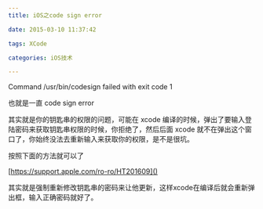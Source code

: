 ```yaml
---
title: iOS之code sign error

date: 2015-03-10 11:37:42

tags: XCode

categories: iOS技术

---
```


Command /usr/bin/codesign failed with exit code 1

也就是一直 code sign error

其实就是你的钥匙串的权限的问题，可能在 xcode 编译的时候，弹出了要输入登陆密码来获取钥匙串权限的时候，你拒绝了，然后后面 xcode 就不在弹出这个窗口了，你始终没法去重新输入来获取你的权限，是不是很坑。

按照下面的方法就可以了

[https://support.apple.com/ro-ro/HT201609]()

其实就是强制重新修改钥匙串的密码来让他更新，这样xcode在编译后就会重新弹出框，输入正确密码就好了。
